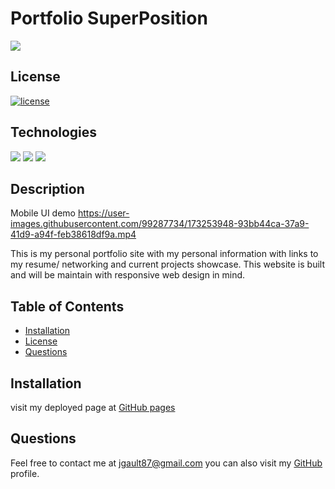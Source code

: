 # Portfolio SuperPosition
  
![](demo.gif)

## License
[![license](https://img.shields.io/badge/License-MIT-green.svg)](https://opensource.org/licenses/MIT)

 
  
  ## Technologies
![](https://img.shields.io/badge/HTML5-brightgreen.svg)
![](https://img.shields.io/badge/CSS-brightgreen.svg)
![](https://img.shields.io/badge/javaScript-brightgreen.svg)


  ## Description 
Mobile UI demo
https://user-images.githubusercontent.com/99287734/173253948-93bb44ca-37a9-41d9-a94f-feb38618df9a.mp4


  This is my personal portfolio site with my personal information with links to my resume/ networking and current projects showcase.
  This website is built and will be maintain with responsive web design in mind.
  

  ## Table of Contents
  * [Installation](#installation)
  * [License](#license)
  * [Questions](#questions)
  
  ## Installation 
  visit my deployed page at [GitHub pages](https://jgault87.github.io/portfolio_superposition)


  ## Questions 
  
  Feel free to contact me at jgault87@gmail.com 
  you can also visit my [GitHub](https://github.com/jgault87) profile.
  



